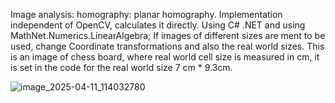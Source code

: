 Image analysis: homography: planar homography.
Implementation independent of OpenCV, calculates it directly. Using C# .NET and using MathNet.Numerics.LinearAlgebra;
If images of different sizes are ment to be used, change Coordinate transformations and also the real world sizes. This is an image of chess board, where real world cell size is measured in cm, it is set in the code for the real world size 7 cm * 9.3cm.

![image_2025-04-11_114032780](https://github.com/user-attachments/assets/a6c1f824-785d-4b6d-8ddb-77b8fee0788c)


